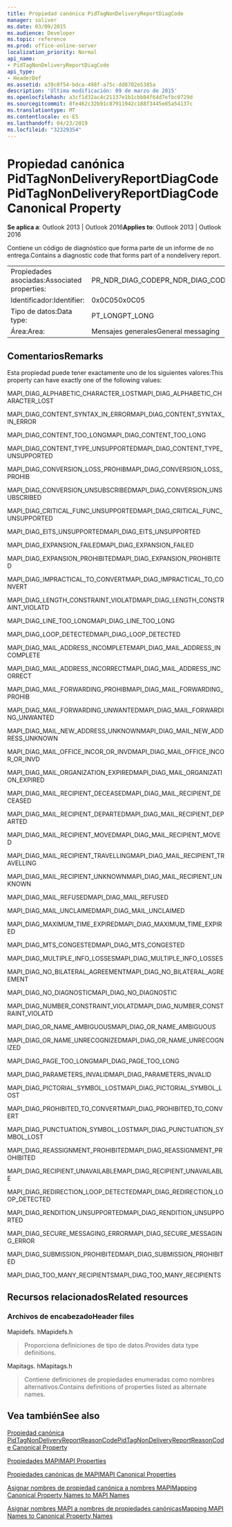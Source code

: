 ```yaml
---
title: Propiedad canónica PidTagNonDeliveryReportDiagCode
manager: soliver
ms.date: 03/09/2015
ms.audience: Developer
ms.topic: reference
ms.prod: office-online-server
localization_priority: Normal
api_name:
- PidTagNonDeliveryReportDiagCode
api_type:
- HeaderDef
ms.assetid: a39c0f54-bdca-498f-a75c-dd8702e5385a
description: 'Última modificación: 09 de marzo de 2015'
ms.openlocfilehash: a3cf1d32ac4c21137e1b1cbb04f64d7efbc0729d
ms.sourcegitcommit: 8fe462c32b91c87911942c188f3445e85a54137c
ms.translationtype: MT
ms.contentlocale: es-ES
ms.lasthandoff: 04/23/2019
ms.locfileid: "32329354"
---
```

# <a name="pidtagnondeliveryreportdiagcode-canonical-property"></a><span data-ttu-id="0493e-103">Propiedad canónica PidTagNonDeliveryReportDiagCode</span><span class="sxs-lookup"><span data-stu-id="0493e-103">PidTagNonDeliveryReportDiagCode Canonical Property</span></span>

  
  
<span data-ttu-id="0493e-104">**Se aplica a**: Outlook 2013 | Outlook 2016</span><span class="sxs-lookup"><span data-stu-id="0493e-104">**Applies to**: Outlook 2013 | Outlook 2016</span></span> 
  
<span data-ttu-id="0493e-105">Contiene un código de diagnóstico que forma parte de un informe de no entrega.</span><span class="sxs-lookup"><span data-stu-id="0493e-105">Contains a diagnostic code that forms part of a nondelivery report.</span></span>
  
|||
|:-----|:-----|
|<span data-ttu-id="0493e-106">Propiedades asociadas:</span><span class="sxs-lookup"><span data-stu-id="0493e-106">Associated properties:</span></span>  <br/> |<span data-ttu-id="0493e-107">PR_NDR_DIAG_CODE</span><span class="sxs-lookup"><span data-stu-id="0493e-107">PR_NDR_DIAG_CODE</span></span>  <br/> |
|<span data-ttu-id="0493e-108">Identificador:</span><span class="sxs-lookup"><span data-stu-id="0493e-108">Identifier:</span></span>  <br/> |<span data-ttu-id="0493e-109">0x0C05</span><span class="sxs-lookup"><span data-stu-id="0493e-109">0x0C05</span></span>  <br/> |
|<span data-ttu-id="0493e-110">Tipo de datos:</span><span class="sxs-lookup"><span data-stu-id="0493e-110">Data type:</span></span>  <br/> |<span data-ttu-id="0493e-111">PT_LONG</span><span class="sxs-lookup"><span data-stu-id="0493e-111">PT_LONG</span></span>  <br/> |
|<span data-ttu-id="0493e-112">Área:</span><span class="sxs-lookup"><span data-stu-id="0493e-112">Area:</span></span>  <br/> |<span data-ttu-id="0493e-113">Mensajes generales</span><span class="sxs-lookup"><span data-stu-id="0493e-113">General messaging</span></span>  <br/> |
   
## <a name="remarks"></a><span data-ttu-id="0493e-114">Comentarios</span><span class="sxs-lookup"><span data-stu-id="0493e-114">Remarks</span></span>

<span data-ttu-id="0493e-115">Esta propiedad puede tener exactamente uno de los siguientes valores:</span><span class="sxs-lookup"><span data-stu-id="0493e-115">This property can have exactly one of the following values:</span></span>
  
<span data-ttu-id="0493e-116">MAPI_DIAG_ALPHABETIC_CHARACTER_LOST</span><span class="sxs-lookup"><span data-stu-id="0493e-116">MAPI_DIAG_ALPHABETIC_CHARACTER_LOST</span></span> 
  
> 
    
<span data-ttu-id="0493e-117">MAPI_DIAG_CONTENT_SYNTAX_IN_ERROR</span><span class="sxs-lookup"><span data-stu-id="0493e-117">MAPI_DIAG_CONTENT_SYNTAX_IN_ERROR</span></span> 
  
> 
    
<span data-ttu-id="0493e-118">MAPI_DIAG_CONTENT_TOO_LONG</span><span class="sxs-lookup"><span data-stu-id="0493e-118">MAPI_DIAG_CONTENT_TOO_LONG</span></span> 
  
> 
    
<span data-ttu-id="0493e-119">MAPI_DIAG_CONTENT_TYPE_UNSUPPORTED</span><span class="sxs-lookup"><span data-stu-id="0493e-119">MAPI_DIAG_CONTENT_TYPE_UNSUPPORTED</span></span> 
  
> 
    
<span data-ttu-id="0493e-120">MAPI_DIAG_CONVERSION_LOSS_PROHIB</span><span class="sxs-lookup"><span data-stu-id="0493e-120">MAPI_DIAG_CONVERSION_LOSS_PROHIB</span></span> 
  
> 
    
<span data-ttu-id="0493e-121">MAPI_DIAG_CONVERSION_UNSUBSCRIBED</span><span class="sxs-lookup"><span data-stu-id="0493e-121">MAPI_DIAG_CONVERSION_UNSUBSCRIBED</span></span> 
  
> 
    
<span data-ttu-id="0493e-122">MAPI_DIAG_CRITICAL_FUNC_UNSUPPORTED</span><span class="sxs-lookup"><span data-stu-id="0493e-122">MAPI_DIAG_CRITICAL_FUNC_UNSUPPORTED</span></span> 
  
> 
    
<span data-ttu-id="0493e-123">MAPI_DIAG_EITS_UNSUPPORTED</span><span class="sxs-lookup"><span data-stu-id="0493e-123">MAPI_DIAG_EITS_UNSUPPORTED</span></span> 
  
> 
    
<span data-ttu-id="0493e-124">MAPI_DIAG_EXPANSION_FAILED</span><span class="sxs-lookup"><span data-stu-id="0493e-124">MAPI_DIAG_EXPANSION_FAILED</span></span> 
  
> 
    
<span data-ttu-id="0493e-125">MAPI_DIAG_EXPANSION_PROHIBITED</span><span class="sxs-lookup"><span data-stu-id="0493e-125">MAPI_DIAG_EXPANSION_PROHIBITED</span></span> 
  
> 
    
<span data-ttu-id="0493e-126">MAPI_DIAG_IMPRACTICAL_TO_CONVERT</span><span class="sxs-lookup"><span data-stu-id="0493e-126">MAPI_DIAG_IMPRACTICAL_TO_CONVERT</span></span> 
  
> 
    
<span data-ttu-id="0493e-127">MAPI_DIAG_LENGTH_CONSTRAINT_VIOLATD</span><span class="sxs-lookup"><span data-stu-id="0493e-127">MAPI_DIAG_LENGTH_CONSTRAINT_VIOLATD</span></span> 
  
> 
    
<span data-ttu-id="0493e-128">MAPI_DIAG_LINE_TOO_LONG</span><span class="sxs-lookup"><span data-stu-id="0493e-128">MAPI_DIAG_LINE_TOO_LONG</span></span> 
  
> 
    
<span data-ttu-id="0493e-129">MAPI_DIAG_LOOP_DETECTED</span><span class="sxs-lookup"><span data-stu-id="0493e-129">MAPI_DIAG_LOOP_DETECTED</span></span> 
  
> 
    
<span data-ttu-id="0493e-130">MAPI_DIAG_MAIL_ADDRESS_INCOMPLETE</span><span class="sxs-lookup"><span data-stu-id="0493e-130">MAPI_DIAG_MAIL_ADDRESS_INCOMPLETE</span></span> 
  
> 
    
<span data-ttu-id="0493e-131">MAPI_DIAG_MAIL_ADDRESS_INCORRECT</span><span class="sxs-lookup"><span data-stu-id="0493e-131">MAPI_DIAG_MAIL_ADDRESS_INCORRECT</span></span> 
  
> 
    
<span data-ttu-id="0493e-132">MAPI_DIAG_MAIL_FORWARDING_PROHIB</span><span class="sxs-lookup"><span data-stu-id="0493e-132">MAPI_DIAG_MAIL_FORWARDING_PROHIB</span></span> 
  
> 
    
<span data-ttu-id="0493e-133">MAPI_DIAG_MAIL_FORWARDING_UNWANTED</span><span class="sxs-lookup"><span data-stu-id="0493e-133">MAPI_DIAG_MAIL_FORWARDING_UNWANTED</span></span> 
  
> 
    
<span data-ttu-id="0493e-134">MAPI_DIAG_MAIL_NEW_ADDRESS_UNKNOWN</span><span class="sxs-lookup"><span data-stu-id="0493e-134">MAPI_DIAG_MAIL_NEW_ADDRESS_UNKNOWN</span></span> 
  
> 
    
<span data-ttu-id="0493e-135">MAPI_DIAG_MAIL_OFFICE_INCOR_OR_INVD</span><span class="sxs-lookup"><span data-stu-id="0493e-135">MAPI_DIAG_MAIL_OFFICE_INCOR_OR_INVD</span></span> 
  
> 
    
<span data-ttu-id="0493e-136">MAPI_DIAG_MAIL_ORGANIZATION_EXPIRED</span><span class="sxs-lookup"><span data-stu-id="0493e-136">MAPI_DIAG_MAIL_ORGANIZATION_EXPIRED</span></span> 
  
> 
    
<span data-ttu-id="0493e-137">MAPI_DIAG_MAIL_RECIPIENT_DECEASED</span><span class="sxs-lookup"><span data-stu-id="0493e-137">MAPI_DIAG_MAIL_RECIPIENT_DECEASED</span></span> 
  
> 
    
<span data-ttu-id="0493e-138">MAPI_DIAG_MAIL_RECIPIENT_DEPARTED</span><span class="sxs-lookup"><span data-stu-id="0493e-138">MAPI_DIAG_MAIL_RECIPIENT_DEPARTED</span></span> 
  
> 
    
<span data-ttu-id="0493e-139">MAPI_DIAG_MAIL_RECIPIENT_MOVED</span><span class="sxs-lookup"><span data-stu-id="0493e-139">MAPI_DIAG_MAIL_RECIPIENT_MOVED</span></span> 
  
> 
    
<span data-ttu-id="0493e-140">MAPI_DIAG_MAIL_RECIPIENT_TRAVELLING</span><span class="sxs-lookup"><span data-stu-id="0493e-140">MAPI_DIAG_MAIL_RECIPIENT_TRAVELLING</span></span> 
  
> 
    
<span data-ttu-id="0493e-141">MAPI_DIAG_MAIL_RECIPIENT_UNKNOWN</span><span class="sxs-lookup"><span data-stu-id="0493e-141">MAPI_DIAG_MAIL_RECIPIENT_UNKNOWN</span></span> 
  
> 
    
<span data-ttu-id="0493e-142">MAPI_DIAG_MAIL_REFUSED</span><span class="sxs-lookup"><span data-stu-id="0493e-142">MAPI_DIAG_MAIL_REFUSED</span></span> 
  
> 
    
<span data-ttu-id="0493e-143">MAPI_DIAG_MAIL_UNCLAIMED</span><span class="sxs-lookup"><span data-stu-id="0493e-143">MAPI_DIAG_MAIL_UNCLAIMED</span></span> 
  
> 
    
<span data-ttu-id="0493e-144">MAPI_DIAG_MAXIMUM_TIME_EXPIRED</span><span class="sxs-lookup"><span data-stu-id="0493e-144">MAPI_DIAG_MAXIMUM_TIME_EXPIRED</span></span> 
  
> 
    
<span data-ttu-id="0493e-145">MAPI_DIAG_MTS_CONGESTED</span><span class="sxs-lookup"><span data-stu-id="0493e-145">MAPI_DIAG_MTS_CONGESTED</span></span> 
  
> 
    
<span data-ttu-id="0493e-146">MAPI_DIAG_MULTIPLE_INFO_LOSSES</span><span class="sxs-lookup"><span data-stu-id="0493e-146">MAPI_DIAG_MULTIPLE_INFO_LOSSES</span></span> 
  
> 
    
<span data-ttu-id="0493e-147">MAPI_DIAG_NO_BILATERAL_AGREEMENT</span><span class="sxs-lookup"><span data-stu-id="0493e-147">MAPI_DIAG_NO_BILATERAL_AGREEMENT</span></span> 
  
> 
    
<span data-ttu-id="0493e-148">MAPI_DIAG_NO_DIAGNOSTIC</span><span class="sxs-lookup"><span data-stu-id="0493e-148">MAPI_DIAG_NO_DIAGNOSTIC</span></span> 
  
> 
    
<span data-ttu-id="0493e-149">MAPI_DIAG_NUMBER_CONSTRAINT_VIOLATD</span><span class="sxs-lookup"><span data-stu-id="0493e-149">MAPI_DIAG_NUMBER_CONSTRAINT_VIOLATD</span></span> 
  
> 
    
<span data-ttu-id="0493e-150">MAPI_DIAG_OR_NAME_AMBIGUOUS</span><span class="sxs-lookup"><span data-stu-id="0493e-150">MAPI_DIAG_OR_NAME_AMBIGUOUS</span></span> 
  
> 
    
<span data-ttu-id="0493e-151">MAPI_DIAG_OR_NAME_UNRECOGNIZED</span><span class="sxs-lookup"><span data-stu-id="0493e-151">MAPI_DIAG_OR_NAME_UNRECOGNIZED</span></span> 
  
> 
    
<span data-ttu-id="0493e-152">MAPI_DIAG_PAGE_TOO_LONG</span><span class="sxs-lookup"><span data-stu-id="0493e-152">MAPI_DIAG_PAGE_TOO_LONG</span></span> 
  
> 
    
<span data-ttu-id="0493e-153">MAPI_DIAG_PARAMETERS_INVALID</span><span class="sxs-lookup"><span data-stu-id="0493e-153">MAPI_DIAG_PARAMETERS_INVALID</span></span> 
  
> 
    
<span data-ttu-id="0493e-154">MAPI_DIAG_PICTORIAL_SYMBOL_LOST</span><span class="sxs-lookup"><span data-stu-id="0493e-154">MAPI_DIAG_PICTORIAL_SYMBOL_LOST</span></span> 
  
> 
    
<span data-ttu-id="0493e-155">MAPI_DIAG_PROHIBITED_TO_CONVERT</span><span class="sxs-lookup"><span data-stu-id="0493e-155">MAPI_DIAG_PROHIBITED_TO_CONVERT</span></span> 
  
> 
    
<span data-ttu-id="0493e-156">MAPI_DIAG_PUNCTUATION_SYMBOL_LOST</span><span class="sxs-lookup"><span data-stu-id="0493e-156">MAPI_DIAG_PUNCTUATION_SYMBOL_LOST</span></span> 
  
> 
    
<span data-ttu-id="0493e-157">MAPI_DIAG_REASSIGNMENT_PROHIBITED</span><span class="sxs-lookup"><span data-stu-id="0493e-157">MAPI_DIAG_REASSIGNMENT_PROHIBITED</span></span> 
  
> 
    
<span data-ttu-id="0493e-158">MAPI_DIAG_RECIPIENT_UNAVAILABLE</span><span class="sxs-lookup"><span data-stu-id="0493e-158">MAPI_DIAG_RECIPIENT_UNAVAILABLE</span></span> 
  
> 
    
<span data-ttu-id="0493e-159">MAPI_DIAG_REDIRECTION_LOOP_DETECTED</span><span class="sxs-lookup"><span data-stu-id="0493e-159">MAPI_DIAG_REDIRECTION_LOOP_DETECTED</span></span> 
  
> 
    
<span data-ttu-id="0493e-160">MAPI_DIAG_RENDITION_UNSUPPORTED</span><span class="sxs-lookup"><span data-stu-id="0493e-160">MAPI_DIAG_RENDITION_UNSUPPORTED</span></span> 
  
> 
    
<span data-ttu-id="0493e-161">MAPI_DIAG_SECURE_MESSAGING_ERROR</span><span class="sxs-lookup"><span data-stu-id="0493e-161">MAPI_DIAG_SECURE_MESSAGING_ERROR</span></span> 
  
> 
    
<span data-ttu-id="0493e-162">MAPI_DIAG_SUBMISSION_PROHIBITED</span><span class="sxs-lookup"><span data-stu-id="0493e-162">MAPI_DIAG_SUBMISSION_PROHIBITED</span></span> 
  
> 
    
<span data-ttu-id="0493e-163">MAPI_DIAG_TOO_MANY_RECIPIENTS</span><span class="sxs-lookup"><span data-stu-id="0493e-163">MAPI_DIAG_TOO_MANY_RECIPIENTS</span></span> 
  
> 
    
## <a name="related-resources"></a><span data-ttu-id="0493e-164">Recursos relacionados</span><span class="sxs-lookup"><span data-stu-id="0493e-164">Related resources</span></span>

### <a name="header-files"></a><span data-ttu-id="0493e-165">Archivos de encabezado</span><span class="sxs-lookup"><span data-stu-id="0493e-165">Header files</span></span>

<span data-ttu-id="0493e-166">Mapidefs. h</span><span class="sxs-lookup"><span data-stu-id="0493e-166">Mapidefs.h</span></span>
  
> <span data-ttu-id="0493e-167">Proporciona definiciones de tipo de datos.</span><span class="sxs-lookup"><span data-stu-id="0493e-167">Provides data type definitions.</span></span>
    
<span data-ttu-id="0493e-168">Mapitags. h</span><span class="sxs-lookup"><span data-stu-id="0493e-168">Mapitags.h</span></span>
  
> <span data-ttu-id="0493e-169">Contiene definiciones de propiedades enumeradas como nombres alternativos.</span><span class="sxs-lookup"><span data-stu-id="0493e-169">Contains definitions of properties listed as alternate names.</span></span>
    
## <a name="see-also"></a><span data-ttu-id="0493e-170">Vea también</span><span class="sxs-lookup"><span data-stu-id="0493e-170">See also</span></span>



[<span data-ttu-id="0493e-171">Propiedad canónica PidTagNonDeliveryReportReasonCode</span><span class="sxs-lookup"><span data-stu-id="0493e-171">PidTagNonDeliveryReportReasonCode Canonical Property</span></span>](pidtagnondeliveryreportreasoncode-canonical-property.md)


[<span data-ttu-id="0493e-172">Propiedades MAPI</span><span class="sxs-lookup"><span data-stu-id="0493e-172">MAPI Properties</span></span>](mapi-properties.md)
  
[<span data-ttu-id="0493e-173">Propiedades canónicas de MAPI</span><span class="sxs-lookup"><span data-stu-id="0493e-173">MAPI Canonical Properties</span></span>](mapi-canonical-properties.md)
  
[<span data-ttu-id="0493e-174">Asignar nombres de propiedad canónica a nombres MAPI</span><span class="sxs-lookup"><span data-stu-id="0493e-174">Mapping Canonical Property Names to MAPI Names</span></span>](mapping-canonical-property-names-to-mapi-names.md)
  
[<span data-ttu-id="0493e-175">Asignar nombres MAPI a nombres de propiedades canónicas</span><span class="sxs-lookup"><span data-stu-id="0493e-175">Mapping MAPI Names to Canonical Property Names</span></span>](mapping-mapi-names-to-canonical-property-names.md)

